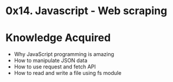# 0x14. Javascript - Web scraping

 <h1> Knowledge Acquired </h1>
<ul>
<li> Why JavaScript programming is amazing </li>
<li> How to manipulate JSON data </li>
<li> How to use request and fetch API </li>
<li> How to read and write a file using fs module </li>
</ul>